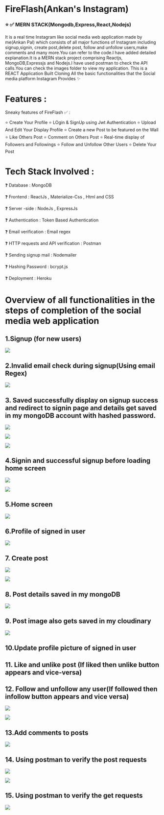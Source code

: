 # FireFlash(Ankan's Instagram) 
### ⭐ ✅ MERN STACK(Mongodb,Express,React,Nodejs)

  It is a real time Instagram like social media web application made by me(Ankan Pal) which consists of all major functions of Instagram including signup,signin, create post,delete post, follow and unfollow users,make comments and many more.You can refer to the code.I have added detailed explanation.It is a MERN stack project comprising Reactjs, MongoDB,Expressjs and Nodejs.I have used postman to check the API calls.You can check the images folder to view my application.
This is a REACT Application Built Cloning All the basic functionalities that the Social media platform Instagram Provides ✨



# Features :
Sneaky features of FireFlash ✅ :

⭐ Create Your Profile ⭐ LOgin & SignUp using Jwt Authentication ⭐ Upload And Edit Your Display Profile ⭐ Create a new Post to be featured on the Wall ⭐ Like Others Post ⭐ Comment on Others Post ⭐ Real-time display of Followers and Followings ⭐ Follow and Unfollow Other Users ⭐ Delete Your Post

# Tech Stack Involved :
❓ Database : MongoDB

❓ Frontend : ReactJs , Materialize-Css , Html and CSS

❓ Server -side : NodeJs , ExpressJs

❓ Authentication : Token Based Authentication

❓ Email verification : Email regex

❓ HTTP requests and API verification : Postman

❓ Sending signup mail : Nodemailer

❓ Hashing Password : bcrypt.js

❓ Deployment : Heroku

 

# Overview of all functionalities in the steps of completion of the social media web application
## 1.Signup (for new users)


![](images/signup.png)


## 2.Invalid email check during signup(Using email Regex)



![](images/signup2mainpng.png)


## 3. Saved successfully display on signup success and redirect to signin page and details get saved in my mongoDB account with hashed password.


![](images/valid.png)


![](images/save.png)

![](images/mongo1.png)

## 4.Signin and successful signup before loading home screen

![](images/signin.png)

![](images/successful.png)

## 5.Home screen 


![](images/post1.png)


## 6.Profile of signed in user

![](images/profile2.png)

## 7. Create post

![](images/savepost.png)

![](images/successful%20post.png)


## 8. Post details saved in my mongoDB

  ![](images/mongo2.png)
  
## 9. Post image also gets saved in my cloudinary

  ![](images/cloudinary1.png)
  
 ## 10.Update profile picture of signed in user
 
 
  
  
  
  
## 11. Like and unlike post (If liked then unlike button appears and vice-versa) 
  
  
  
  
  
  
  
  ## 12. Follow and unfollow any user(If followed then infollow button appears and vice versa)
  
   ![](images/follow.png)
  
  
   ![](images/Unfollow.png)
  
  
  
  ## 13.Add comments to posts
  
  
   ![](images/comment.png)
  
  
  
 ## 14. Using postman to verify the post requests 
 
 
 ![](images/postman1.png)
 
 
 
 ![](images/postman2.png)
 
 
 
 ## 15. Using postman to verify the get requests 
 
 
 
 ![](images/postman3.png)
 
 
 
 
  

